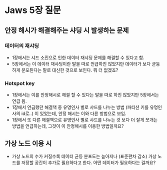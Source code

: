 # Jaws 5장 질문
## 안정 해시가 해결해주는 샤딩 시 발생하는 문제
### 데이터의 재샤딩
- 1장에서는 샤드 소진으로 인한 데이터 재샤딩 문제를 해결할 수 있다고 함.
- 5장에서는 이 데이터 재샤딩이란 말을 따로 언급하진 않았지만 데이터가 보다 균등하게 분포된다는 말로 대신한 것으로 보인다. 뭐 더 없겠죠?
### Hotspot key
- 1장에서는 이를 안정해시로 해결 할 수 있다는 말을 따로 하진 않았지만 5장에서는 언급 됨.
- 1장에서 언급했던 해결책 중 유명인사 별로 샤드를 나누는 방법 (파티션 키를 유명인사의 id로..) 이 있었는데, 안정 해시는 이와 다른 방법으로 보임.
- 1장에서 또 다른 해결책으로 유명인사 별로 샤드를 나누는 것 보다 더 잘게 쪼개는 방법을 언급하는데, 그것이 이 안정해시를 이용한 방법일까요?
## 가상 노드 이용 시
- 가상 노드의 수가 커질수록 데이터 균등 분포도는 높아지나 (표준편차 감소) 가상 노드를 저장할 공간이 추가로 필요하다고 한다. 어떤 데이터가 필요하다는 걸까요?
